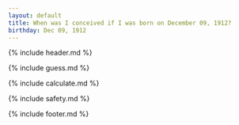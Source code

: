 ```yaml
---
layout: default
title: When was I conceived if I was born on December 09, 1912?
birthday: Dec 09, 1912
---
```


{% include header.md %}

{% include guess.md %}

{% include calculate.md %}

{% include safety.md %}

{% include footer.md %}



